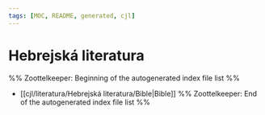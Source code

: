 ```yaml
---
tags: [MOC, README, generated, cjl]
---
```

# Hebrejská literatura
%% Zoottelkeeper: Beginning of the autogenerated index file list  %%
-  [[cjl/literatura/Hebrejská literatura/Bible|Bible]]
%% Zoottelkeeper: End of the autogenerated index file list  %%
